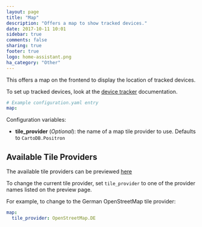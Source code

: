 ```yaml
---
layout: page
title: "Map"
description: "Offers a map to show tracked devices."
date: 2017-10-11 10:01
sidebar: true
comments: false
sharing: true
footer: true
logo: home-assistant.png
ha_category: "Other"
---
```


This offers a map on the frontend to display the location of tracked devices.

To set up tracked devices, look at the [device tracker](/components/device_tracker/) documentation.

```yaml
# Example configuration.yaml entry
map:
```

Configuration variables:

- **tile_provider** (*Optional*): the name of a map tile provider to use. Defaults to `CartoDB.Positron`

## Available Tile Providers

The available tile providers can be previewed [here](http://leaflet-extras.github.io/leaflet-providers/preview/)

To change the current tile provider, set `tile_provider` to one of the provider names listed on the preview page.

For example, to change to the German OpenStreetMap tile provider:

```yaml
map:
  tile_provider: OpenStreetMap.DE
```
